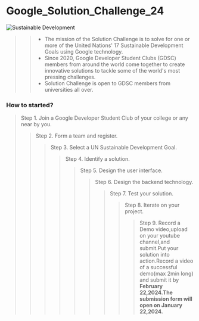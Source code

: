 # Google_Solution_Challenge_24
![Sustainable Development](https://github.com/GDSC23BundelkhandUniversity/Google_Solution_Challenge_24/assets/89764162/33e4d21d-c102-4f43-830b-83785f923ba5)
>> * The mission of the Solution Challenge is to solve for one or more of the United Nations' 17 Sustainable Development Goals using Google technology.
>> * Since 2020, Google Developer Student Clubs (GDSC) members from around the world come together to create innovative solutions to tackle some of the world's most pressing challenges.
>> * Solution Challenge is open to GDSC members from universities all over.

### How to started?
> Step 1. Join a Google Developer Student Club of your college or any near by you.
>> Step 2. Form a team and register.
>>> Step 3. Select a UN Sustainable Development Goal.
>>>> Step 4. Identify a solution.
>>>>> Step 5. Design the user interface.
>>>>>> Step 6. Design the backend technology.
>>>>>>> Step 7. Test your solution.
>>>>>>>> Step 8. Iterate on your project.
>>>>>>>>> Step 9. Record a Demo video,upload on your youtube channel,and submit.Put your solution into action.Record a video of a successful demo(max 2min long) and submit it by <b>February 22,2024.The submission form will open on January 22,2024.<b>
